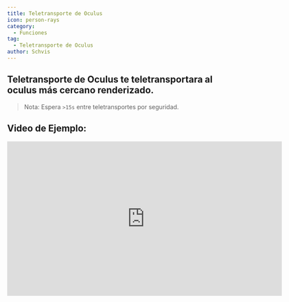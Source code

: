 ```yaml
---
title: Teletransporte de Oculus
icon: person-rays
category:
  - Funciones
tag:
  - Teletransporte de Oculus
author: Schvis
---
```


## Teletransporte de Oculus te teletransportara al oculus más cercano renderizado.

> Nota: Espera `>15s` entre teletransportes por seguridad.

## Video de Ejemplo:

<iframe width="640" height="360" src="https://www.youtube.com/embed/j2Yu31J7Yh4?list=PL5eI1Tb64p56g27qfYk7VuFTz4FK6YrKa" title="Korepi - Oculi/ChestTeleport" frameborder="0" allow="accelerometer; autoplay; clipboard-write; encrypted-media; gyroscope; picture-in-picture; web-share" allowfullscreen></iframe>